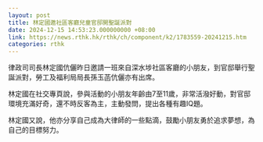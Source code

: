 ```yaml
---
layout: post
title: 林定國邀社區客廳兒童官邸開聖誕派對
date: 2024-12-15 14:53:23.000000000 +08:00
link: https://news.rthk.hk/rthk/ch/component/k2/1783559-20241215.htm
categories: rthk
---
```


律政司司長林定國伉儷昨日邀請一班來自深水埗社區客廳的小朋友，到官邸舉行聖誕派對，勞工及福利局局長孫玉菡伉儷亦有出席。

林定國在社交專頁說，參與活動的小朋友年齡由7至11歲，非常活潑好動，對官邸環境充滿好奇，還不時反客為主，主動發問，提出各種有趣IQ題。

林定國又說，他亦分享自己成為大律師的一些點滴，鼓勵小朋友勇於追求夢想，為自己的目標努力。
